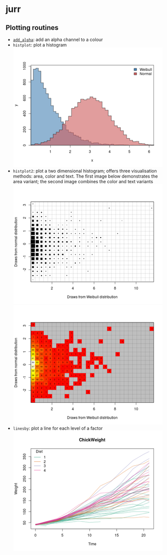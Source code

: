 jurr
====



Plotting routines
-----------------

- [`add_alpha`](https://github.com/djvanderlaan/jurr/blob/master/jurr/R/plot_var.R): add an alpha channel to a colour
- `histplot`: plot a histogram   
  ![histplot example](http://github.com/djvanderlaan/jurr/raw/master/examples/histplot.png)
- `histplot2`: plot a two dimensional histogram; offers three visualisation 
  methods: area, color and text. The first image below demonstrates the area 
  variant; the second image combines the color and text variants   
  ![histplot2 example](http://github.com/djvanderlaan/jurr/raw/master/examples/histplot2_area.png)
  ![histplot2 example](http://github.com/djvanderlaan/jurr/raw/master/examples/histplot2_colour.png)
- `linesby`: plot a line for each level of a factor  
  ![linesby example](http://github.com/djvanderlaan/jurr/raw/master/examples/linesby.png)
